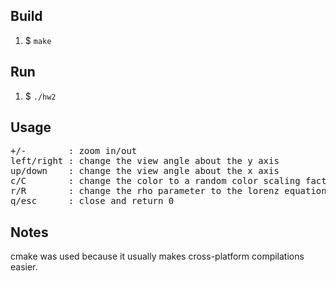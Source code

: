 ## Build
1. $ `make`

## Run
1. $ `./hw2`

## Usage
<pre>
+/-        : zoom in/out
left/right : change the view angle about the y axis
up/down    : change the view angle about the x axis
c/C        : change the color to a random color scaling factor based on dt
r/R        : change the rho parameter to the lorenz equation
q/esc      : close and return 0
</pre>

## Notes
cmake was used because it usually makes cross-platform compilations easier.

